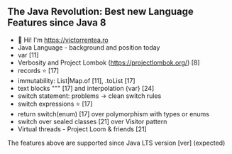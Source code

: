 ## The Java Revolution: Best new Language Features since Java 8
- 👋 Hi! I'm https://victorrentea.ro
- Java Language - background and position today
- var [11]
- Verbosity and Project Lombok (https://projectlombok.org/) [8] 
- records ⭐️ [17]
- immutability: List|Map.of [11], .toList [17]
- text blocks """ [17] and interpolation \{var} [24]
- switch statement: problems -> clean switch rules
- switch expressions ⭐️ [17]
- return switch(enum) [17] over polymorphism with types or enums
- switch over sealed classes [21] over Visitor pattern
- Virtual threads - Project Loom & friends [21]

The features above are supported since Java LTS version [ver] (expected)